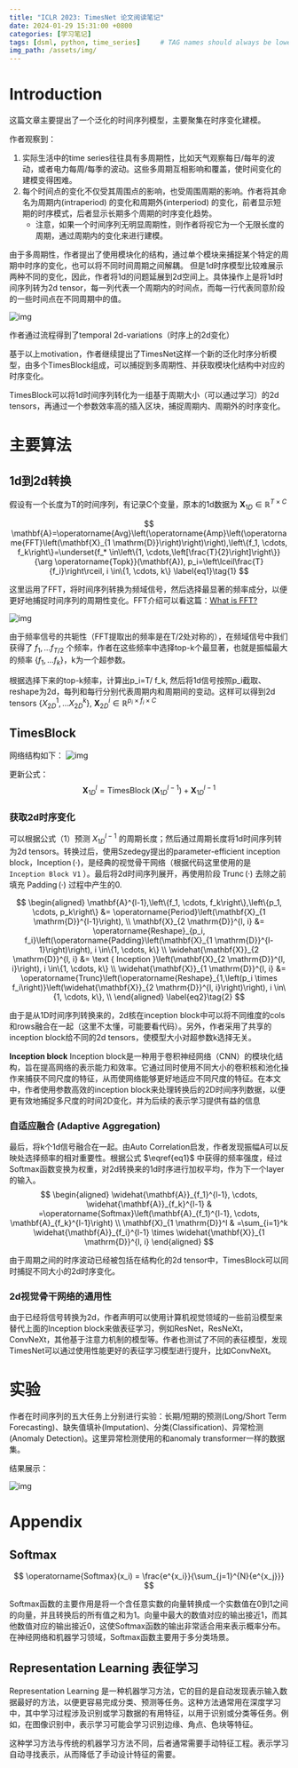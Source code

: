 ```yaml
---
title: "ICLR 2023: TimesNet 论文阅读笔记"
date: 2024-01-29 15:31:00 +0800
categories: [学习笔记]
tags: [dsml, python, time_series]     # TAG names should always be lowercase
img_path: /assets/img/
---
```


# Introduction
这篇文章主要提出了一个泛化的时间序列模型，主要聚集在时序变化建模。

作者观察到：
1. 实际生活中的time series往往具有多周期性，比如天气观察每日/每年的波动，或者电力每周/每季的波动。这些多周期互相影响和覆盖，使时间变化的建模变得困难。
2. 每个时间点的变化不仅受其周围点的影响，也受周围周期的影响。作者将其命名为周期内(intraperiod) 的变化和周期外(interperiod) 的变化，前者显示短期的时序模式，后者显示长期多个周期的时序变化趋势。
	- 注意，如果一个时间序列无明显周期性，则作者将视它为一个无限长度的周期，通过周期内的变化来进行建模。

由于多周期性，作者提出了使用模块化的结构，通过单个模块来捕捉某个特定的周期中时序的变化，也可以将不同时间周期之间解耦。
但是1d时序模型比较难展示两种不同的变化，因此，作者将1d的问题延展到2d空间上。具体操作上是将1d时间序列转为2d tensor，每一列代表一个周期内的时间点，而每一行代表同意阶段的一些时间点在不同周期中的值。

![img](timesnet\temporal_transform.png)

作者通过流程得到了temporal 2d-variations（时序上的2d变化）

基于以上motivation，作者继续提出了TimesNet这样一个新的泛化时序分析模型，由多个TimesBlock组成，可以捕捉到多周期性、并获取模块化结构中对应的时序变化。

TimesBlock可以将1d时间序列转化为一组基于周期大小（可以通过学习）的2d tensors，再通过一个参数效率高的插入区块，捕捉周期内、周期外的时序变化。

# 主要算法
## 1d到2d转换
假设有一个长度为T的时间序列，有记录C个变量，原本的1d数据为 $\mathbf{X}_{1D}\in \mathbb{R}^{T \times C}$

$$
\mathbf{A}=\operatorname{Avg}\left(\operatorname{Amp}\left(\operatorname{FFT}\left(\mathbf{X}_{1 \mathrm{D}}\right)\right)\right),\left\{f_1, \cdots, f_k\right\}=\underset{f_* \in\left\{1, \cdots,\left[\frac{T}{2}\right]\right\}}{\arg \operatorname{Topk}}(\mathbf{A}), p_i=\left\lceil\frac{T}{f_i}\right\rceil, i \in\{1, \cdots, k\} \label{eq1}\tag{1}
$$

这里运用了FFT，将时间序列转换为频域信号，然后选择最显著的频率成分，以便更好地捕捉时间序列的周期性变化。FFT介绍可以看这篇：[What is FFT?](https://tungsten106.github.io/posts/what_is_fft/)

![img](timesnet\FFT_transform.png)

由于频率信号的共轭性（FFT提取出的频率是在T/2处对称的），在频域信号中我们获得了 $f_1,…f_{T/2}$ 个频率，作者在这些频率中选择top-k个最显著，也就是振幅最大的频率 $\{f_1,…f_k\}$，k为一个超参数。

根据选择下来的top-k频率，计算出p_i=T/ f_k, 然后将1d信号按照p_i截取、reshape为2d，每列和每行分别代表周期内和周期间的变动。这样可以得到2d tensors $\{X_{2D}^1, … X_{2D}^k\}$, $\mathbf{X}_{2D}^i \in \mathbb{R}^{p_i\times f_i \times C}$


## TimesBlock
网络结构如下：
![img](timesnet\network_structure.png)

更新公式：
$$
\mathbf{X}^l_{1D}=\operatorname{TimesBlock}(\mathbf{X}^{l-1}_{1D})+\mathbf{X}^{l-1}_{1D}
$$

### 获取2d时序变化
可以根据公式（1）预测 $X_{1D}^{l-1}$ 的周期长度；然后通过周期长度将1d时间序列转为2d tensors。转换过后，使用Szedegy提出的parameter-efficient inception block，$\operatorname{Inception}(·)$，是经典的视觉骨干网络（根据代码这里使用的是 `Inception Block V1` ）。最后将2d时间序列展开，再使用阶段 $\operatorname{Trunc}(·)$ 去除之前填充 $\operatorname{Padding}(·)$ 过程中产生的0.



$$
\begin{aligned}
\mathbf{A}^{l-1},\left\{f_1, \cdots, f_k\right\},\left\{p_1, \cdots, p_k\right\} &= \operatorname{Period}\left(\mathbf{X}_{1 \mathrm{D}}^{l-1}\right), \\
\mathbf{X}_{2 \mathrm{D}}^{l, i} &= \operatorname{Reshape}_{p_i, f_i}\left(\operatorname{Padding}\left(\mathbf{X}_{1 \mathrm{D}}^{l-1}\right)\right), i \in\{1, \cdots, k\} \\
\widehat{\mathbf{X}}_{2 \mathrm{D}}^{l, i} &= \text { Inception }\left(\mathbf{X}_{2 \mathrm{D}}^{l, i}\right), i \in\{1, \cdots, k\} \\
 \widehat{\mathbf{X}}_{1 \mathrm{D}}^{l, i} &= \operatorname{Trunc}\left(\operatorname{Reshape}_{1,\left(p_i \times f_i\right)}\left(\widehat{\mathbf{X}}_{2 \mathrm{D}}^{l, i}\right)\right), i \in\{1, \cdots, k\}, \\
\end{aligned}	\label{eq2}\tag{2}
$$

由于是从1D时间序列转换来的，2d核在inception block中可以将不同维度的cols和rows融合在一起（这里不太懂，可能要看代码）。另外，作者采用了共享的inception block给不同的2d tensors，使模型大小对超参数k选择无关。

**Inception block**
Inception block是一种用于卷积神经网络（CNN）的模块化结构，旨在提高网络的表示能力和效率。它通过同时使用不同大小的卷积核和池化操作来捕获不同尺度的特征，从而使网络能够更好地适应不同尺度的特征。在本文中，作者使用参数高效的inception block来处理转换后的2D时间序列数据，以便更有效地捕捉多尺度的时间2D变化，并为后续的表示学习提供有益的信息

### 自适应融合 (Adaptive Aggregation)
最后，将k个1d信号融合在一起。由Auto Correlation启发，作者发现振幅A可以反映处选择频率的相对重要性。根据公式 $\eqref{eq1}$ 中获得的频率强度，经过Softmax函数变换为权重，对2d转换来的1d时序进行加权平均，作为下一个layer的输入。
$$
\begin{aligned}
\widehat{\mathbf{A}}_{f_1}^{l-1}, \cdots, \widehat{\mathbf{A}}_{f_k}^{l-1} & =\operatorname{Softmax}\left(\mathbf{A}_{f_1}^{l-1}, \cdots, \mathbf{A}_{f_k}^{l-1}\right) \\
\mathbf{X}_{1 \mathrm{D}}^l & =\sum_{i=1}^k \widehat{\mathbf{A}}_{f_i}^{l-1} \times \widehat{\mathbf{X}}_{1 \mathrm{D}}^{l, i}
\end{aligned}
$$

由于周期之间的时序波动已经被包括在结构化的2d tensor中，TimesBlock可以同时捕捉不同大小的2d时序变化。

### 2d视觉骨干网络的通用性
由于已经将信号转换为2d，作者声明可以使用计算机视觉领域的一些前沿模型来替代上面的Inception block来做表征学习，例如ResNet，ResNeXt，ConvNeXt，其他基于注意力机制的模型等。作者也测试了不同的表征模型，发现TimesNet可以通过使用性能更好的表征学习模型进行提升，比如ConvNeXt。

# 实验
作者在时间序列的五大任务上分别进行实验：长期/短期的预测(Long/Short Term Forecasting)、缺失值填补(Imputation)、分类(Classification)、异常检测(Anomaly Detection)。这里异常检测使用的和anomaly transformer一样的数据集。

结果展示：

![img](timesnet\results_statistics.png)

# Appendix

## Softmax

$$
\operatorname{Softmax}(x_i) = \frac{e^{x_i}}{\sum_{j=1}^{N}{e^{x_j}}}
$$

Softmax函数的主要作用是将一个含任意实数的向量转换成一个实数值在0到1之间的向量，并且转换后的所有值之和为1。向量中最大的数值对应的输出接近1，而其他数值对应的输出接近0，这使Softmax函数的输出非常适合用来表示概率分布。在神经网络和机器学习领域，Softmax函数主要用于多分类场景。

## Representation Learning 表征学习
Representation Learning 是一种机器学习方法，它的目的是自动发现表示输入数据最好的方法，以便更容易完成分类、预测等任务。这种方法通常用在深度学习中，其中学习过程涉及识别或学习数据的有用特征，以用于识别或分类等任务。例如，在图像识别中，表示学习可能会学习识别边缘、角点、色块等特征。

这种学习方法与传统的机器学习方法不同，后者通常需要手动特征工程。表示学习自动寻找表示，从而降低了手动设计特征的需要。
